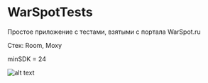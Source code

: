 # WarSpotTests

Простое приложение с тестами, взятыми с портала WarSpot.ru

Стек: Room, Moxy

minSDK = 24

![alt text](Screenshots/WarSpotTests1.png)

